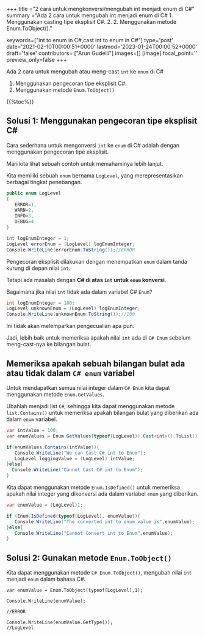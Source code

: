 +++
title   ="2 cara untuk mengkonversi/mengubah int menjadi enum di C#"
summary ="Ada 2 cara untuk mengubah int menjadi enum di C# 1. Menggunakan casting tipe eksplisit C#. 2. 2. Menggunakan metode Enum.ToObject()."

keywords=["int to enum in C#,cast int to enum in C#"]
type='post'
date='2021-02-10T00:00:51+0000'
lastmod='2023-01-24T00:00:52+0000'
draft='false'
contributors= ["Arun Gudelli"]
images=[]
[image]
focal_point=''
preview_only=false
+++


Ada 2 cara untuk mengubah atau meng-cast `int` ke `enum` di C#

1. Menggunakan pengecoran tipe eksplisit C#.
2. Menggunakan metode `Enum.ToObject()` 

{{%toc%}}

## Solusi 1: Menggunakan pengecoran tipe eksplisit C#

Cara sederhana untuk mengonversi `int` ke `enum` di C# adalah dengan menggunakan pengecoran tipe eksplisit.

Mari kita lihat sebuah contoh untuk memahaminya lebih lanjut.

Kita memiliki sebuah `enum` bernama `LogLevel`, yang merepresentasikan berbagai tingkat penebangan.

```csharp
public enum LogLevel
{
   ERROR=1, 
   WARN=2, 
   INFO=3, 
   DEBUG=4
}

int logEnumInteger = 1;
LogLevel errorEnum = (LogLevel) logEnumInteger;
Console.WriteLine(errorEnum.ToString());//ERROR
```

Pengecoran eksplisit dilakukan dengan menempatkan `enum` dalam tanda kurung di depan nilai `int`.

Tetapi ada masalah dengan **C# di atas `int` untuk `enum` konversi**.

Bagaimana jika nilai `int` tidak ada dalam variabel C# `Enum`?

```csharp
int logEnumInteger = 100;
LogLevel unknownEnum = (LogLevel) logEnumInteger;
Console.WriteLine(unknownEnum.ToString());//100
```

Ini tidak akan melemparkan pengecualian apa pun.

Jadi, lebih baik untuk memeriksa apakah nilai `int` ada di `C# Enum` sebelum meng-cast-nya ke bilangan bulat.

## Memeriksa apakah sebuah bilangan bulat ada atau tidak dalam `C# enum` variabel

Untuk mendapatkan semua nilai integer dalam `C# Enum` kita dapat menggunakan metode `Enum.GetValues`.

Ubahlah menjadi list `C#`, sehingga kita dapat menggunakan metode `list.Contains()` untuk memeriksa apakah bilangan bulat yang diberikan ada dalam `enum` variabel.

```csharp
var intValue = 100;
var enumValues = Enum.GetValues(typeof(LogLevel)).Cast<int>().ToList();

if(enumValues.Contains(intValue)){
   Console.WriteLine("We can Cast C# int to Enum");  
   LogLevel loggingValue = (LogLevel) intValue;
}else{
  Console.WriteLine("Cannot Cast C# int to Enum");
}

```
Kita dapat menggunakan metode `Enum.IsDefined()` untuk memeriksa apakah nilai integer yang dikonversi ada dalam variabel `enum` yang diberikan.  

```csharp
var enumValue = (LogLevel)1;

if (Enum.IsDefined(typeof(LogLevel), enumValue)){
   Console.WriteLine("The converted int to enum value is",enumValue);
}else{
   Console.WriteLine("Cannot Convert int to Enum",enumValue);
}
```


## Solusi 2: Gunakan metode `Enum.ToObject()` 

Kita dapat menggunakan metode `C# Enum.ToObject()`, mengubah nilai `int` menjadi `enum` dalam bahasa C#.

```
var enumValue = Enum.ToObject(typeof(LogLevel),1);

Console.WriteLine(enumValue);

//ERROR

Console.WriteLine(enumValue.GetType());
//LogLevel

```





